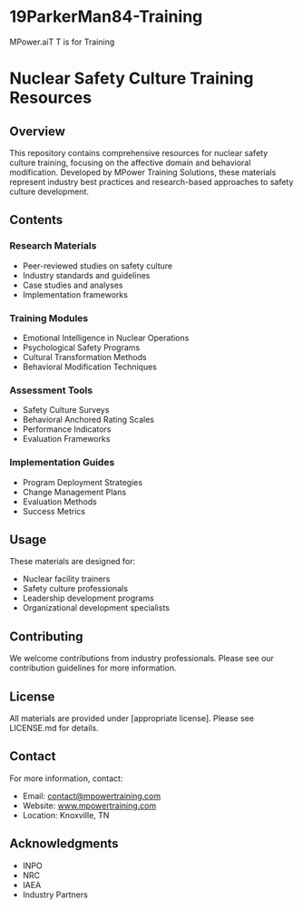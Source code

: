 # 19ParkerMan84-Training
MPower.aiT T is for Training
# Nuclear Safety Culture Training Resources

## Overview
This repository contains comprehensive resources for nuclear safety culture training, focusing on the affective domain and behavioral modification. Developed by MPower Training Solutions, these materials represent industry best practices and research-based approaches to safety culture development.

## Contents

### Research Materials
- Peer-reviewed studies on safety culture
- Industry standards and guidelines
- Case studies and analyses
- Implementation frameworks

### Training Modules
- Emotional Intelligence in Nuclear Operations
- Psychological Safety Programs
- Cultural Transformation Methods
- Behavioral Modification Techniques

### Assessment Tools
- Safety Culture Surveys
- Behavioral Anchored Rating Scales
- Performance Indicators
- Evaluation Frameworks

### Implementation Guides
- Program Deployment Strategies
- Change Management Plans
- Evaluation Methods
- Success Metrics

## Usage
These materials are designed for:
- Nuclear facility trainers
- Safety culture professionals
- Leadership development programs
- Organizational development specialists

## Contributing
We welcome contributions from industry professionals. Please see our contribution guidelines for more information.

## License
All materials are provided under [appropriate license]. Please see LICENSE.md for details.

## Contact
For more information, contact:
- Email: contact@mpowertraining.com
- Website: www.mpowertraining.com
- Location: Knoxville, TN

## Acknowledgments
- INPO
- NRC
- IAEA
- Industry Partners
